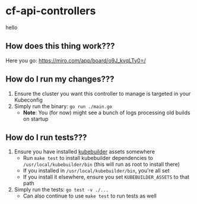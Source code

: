 # cf-api-controllers

hello

## How does this thing work???

Here you go: https://miro.com/app/board/o9J_kvqLTy0=/

## How do I run my changes???

1. Ensure the cluster you want this controller to manage is targeted in your Kubeconfig
1. Simply run the binary: `go run ./main.go`
    - **Note**: You (for now) might see a bunch of logs processing old builds on startup

## How do I run tests???

1. Ensure you have installed [kubebuilder](https://github.com/kubernetes-sigs/kubebuilder) assets somewhere
    - Run `make test` to install kubebuilder dependencies to `/usr/local/kubebuilder/bin` (this will run as root to install there)
    - If you installed in `/usr/local/kubebuilder/bin`, you're all set
    - If you install it elsewhere, ensure you set `KUBEBUILDER_ASSETS` to that path
1. Simply run the tests: `go test -v ./...`
    - Can also continue to use `make test` to run tests as well

